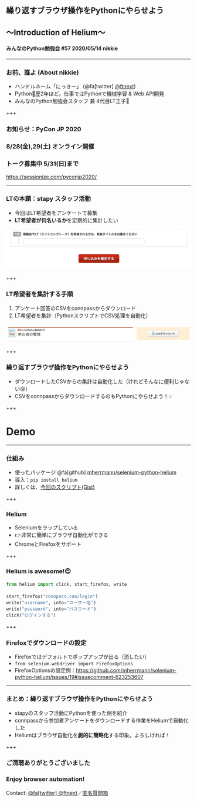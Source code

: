 ## 繰り返すブラウザ操作をPythonにやらせよう
## 〜Introduction of Helium〜
#### みんなのPython勉強会 #57 2020/05/14 nikkie

---

### お前、誰よ (About nikkie)

- ハンドルネーム「にっきー」 (@fa[twitter] [@ftnext](https://twitter.com/ftnext))
- Python🐍歴2年ほど。仕事ではPythonで機械学習 & Web API開発
- みんなのPython勉強会スタッフ 兼 4代目LT王子🤴

+++

### お知らせ：PyCon JP 2020
### 8/28(金),29(土) オンライン開催
### トーク募集中 5/31(日)まで

https://sessionize.com/pyconjp2020/

---

### LTの本題：stapy スタッフ活動

- 今回はLT希望者をアンケートで募集
- **LT希望者が何名いるか**を定期的に集計したい

![](stapy_May_helium_auto_browser/assets/images/stapy57_questionnaire.jpg)

+++

### LT希望者を集計する手順

1. アンケート回答のCSVをconnpassからダウンロード
2. LT希望者を集計（PythonスクリプトでCSV処理を自動化）

![](stapy_May_helium_auto_browser/assets/images/export_participants_csv.png)

+++

### 繰り返すブラウザ操作をPythonにやらせよう

- ダウンロードしたCSVからの集計は自動化した（けれどそんなに便利じゃない😢）
- CSVをconnpassからダウンロードするのもPythonにやらせよう！💡

+++

# Demo

---

### 仕組み

- 使ったパッケージ @fa[github] [mherrmann/selenium-python-helium](https://github.com/mherrmann/selenium-python-helium)
- 導入：`pip install helium`
- 詳しくは、[今回のスクリプト(Gist)](https://gist.github.com/ftnext/405edadcd84893f4e0c79b152845816f)

+++

### Helium

- Seleniumをラップしている
- 👉非常に簡単にブラウザ自動化ができる
- ChromeとFirefoxをサポート

+++

### Helium is awesome!😍

```python
from helium import click, start_firefox, write

start_firefox("connpass.com/login")
write("username", into="ユーザー名")
write("password", into="パスワード")
click("ログインする")
```

+++

### Firefoxでダウンロードの設定

- Firefoxではデフォルトでポップアップが出る（消したい）
- `from selenium.webdriver import FirefoxOptions`
- FirefoxOptionsの設定例：https://github.com/mherrmann/selenium-python-helium/issues/19#issuecomment-623253607

---

### まとめ：繰り返すブラウザ操作をPythonにやらせよう

- stapyのスタッフ活動にPythonを使った例を紹介
- connpassから参加者アンケートをダウンロードする作業をHeliumで自動化した
- Heliumはブラウザ自動化を**劇的に簡略化**する印象。よろしければ！

+++

### ご清聴ありがとうございました
### Enjoy browser automation!

Contact: [@fa[twitter] @ftnext](https://twitter.com/ftnext)／[匿名質問箱](https://peing.net/ja/ftnext)
